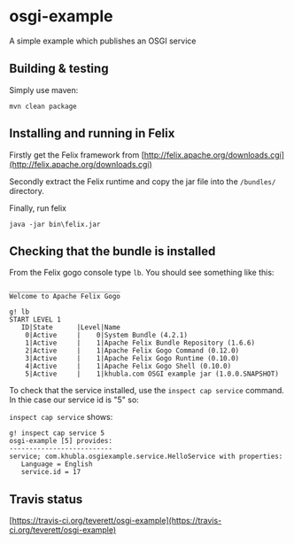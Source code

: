 osgi-example
============

A simple example which publishes an OSGI service

Building & testing
------

Simply use maven:

`mvn clean package`
  
Installing and running in Felix
------

Firstly get the Felix framework from [http://felix.apache.org/downloads.cgi](http://felix.apache.org/downloads.cgi)

Secondly extract the Felix runtime and copy the jar file into the `/bundles/` directory.

Finally, run felix

`java -jar bin\felix.jar`

Checking that the bundle is installed 
------

From the Felix gogo console type `lb`. You should see something like this:

```
____________________________
Welcome to Apache Felix Gogo

g! lb
START LEVEL 1
   ID|State      |Level|Name
    0|Active     |    0|System Bundle (4.2.1)
    1|Active     |    1|Apache Felix Bundle Repository (1.6.6)
    2|Active     |    1|Apache Felix Gogo Command (0.12.0)
    3|Active     |    1|Apache Felix Gogo Runtime (0.10.0)
    4|Active     |    1|Apache Felix Gogo Shell (0.10.0)
    5|Active     |    1|khubla.com OSGI example jar (1.0.0.SNAPSHOT)
```

To check that the service installed, use the `inspect cap service` command.  In thie case our service id is "5" so:

`inspect cap service` shows:

```
g! inspect cap service 5
osgi-example [5] provides:
--------------------------
service; com.khubla.osgiexample.service.HelloService with properties:
   Language = English
   service.id = 17
```


Travis status
------
[https://travis-ci.org/teverett/osgi-example](https://travis-ci.org/teverett/osgi-example)

